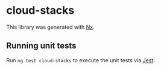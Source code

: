 # cloud-stacks

This library was generated with [Nx](https://nx.dev).

## Running unit tests

Run `ng test cloud-stacks` to execute the unit tests via [Jest](https://jestjs.io).

